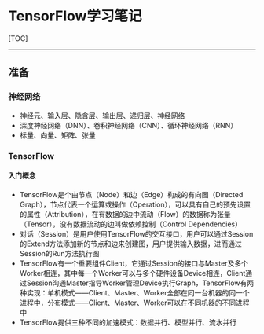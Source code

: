 # TensorFlow学习笔记

[TOC]

------

## 准备

### 神经网络

- 神经元、输入层、隐含层、输出层、递归层、神经网络
- 深度神经网络（DNN）、卷积神经网络（CNN）、循环神经网络（RNN）
- 标量、向量、矩阵、张量

### TensorFlow

#### 入门概念

- TensorFlow是个由节点（Node）和边（Edge）构成的有向图（Directed Graph），节点代表一个运算或操作（Operation），可以具有自己的预先设置的属性（Attribution），在有数据的边中流动（Flow）的数据称为张量（Tensor），没有数据流动的边叫做依赖控制（Control Dependencies）
- 对话（Session）是用户使用TensorFlow的交互接口，用户可以通过Session的Extend方法添加新的节点和边来创建图，用户提供输入数据，进而通过Session的Run方法执行图
- TensorFlow有一个重要组件Client，它通过Session的接口与Master及多个Worker相连，其中每一个Worker可以与多个硬件设备Device相连，Client通过Session沟通Master指导Worker管理Device执行Graph，TensorFlow有两种实现：单机模式——Client、Master、Worker全部在同一台机器的同一个进程中，分布模式——Client、Master、Worker可以在不同机器的不同进程中
- TensorFlow提供三种不同的加速模式：数据并行、模型并行、流水并行